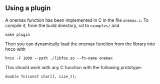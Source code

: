 ## Using a plugin

A onemax function has been implemented in C in the file `onemax.c`. To
compile it, from the build directory, cd to `examples/` and

    make plugin
    
Then you can dynamically load the onemax function from the library
into hnco with

    hnco -F 1000 --path ./libfoo.so --fn-name onemax

This should work with any C function with the following prototype:

    double fn(const char[], size_t);
